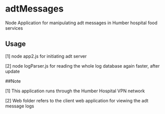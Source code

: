 ﻿# adtMessages

Node Application for manipulating adt messages in Humber hospital food services


## Usage

[1] node app2.js for initiating adt server

[2] node logParser.js for reading the whole log database again faster, after update


##Note

[1] This application runs through the Humber Hospital VPN network

[2] Web folder refers to the client web application for viewing the adt message logs



